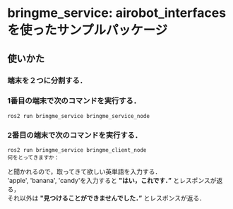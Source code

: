 # bringme_service: airobot_interfacesを使ったサンプルパッケージ  

## 使いかた  
### 端末を２つに分割する．
### 1番目の端末で次のコマンドを実行する．  
```
ros2 run bringme_service bringme_service_node  
```
### 2番目の端末で次のコマンドを実行する．
```
ros2 run bringme_service bringme_client_node
何をとってきますか：
```
と聞かれるので，取ってきて欲しい英単語を入力する．  
'apple', 'banana', 'candy'を入力すると **"はい，これです．”** とレスポンスが返る，  
それ以外は **"見つけることができませんでした．”** とレスポンスが返る．

